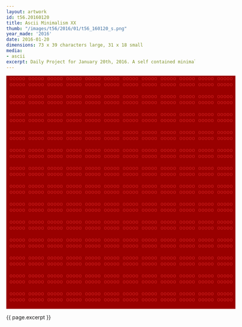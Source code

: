 ```yaml
---
layout: artwork
id: t56.20160120
title: Ascii Minimalism XX
thumb: "/images/t56/2016/01/t56_160120_s.png"
year_made: '2016'
date: 2016-01-20
dimensions: 73 x 39 characters large, 31 x 18 small
media:
- ascii
excerpt: Daily Project for January 20th, 2016. A self contained minimalist ascii artwork. Fonts and css styles are allowed and included on page. Adapts to mobile and laptop breakpoints.
---
```


<style>
  pre {
      background-color: #990000;
      color: #D11D1D;
      font-family: Courier,monospace;
      font-size: .875rem;
      line-height: 1rem;
      padding: 0;
      overflow: hidden;
  }
  pre .alt-1 {
    color: #333333;
    background-color: #777777;
  }

  @media screen and (max-width: 600px) {
    .ascii-large {
      display: none;
    }
    pre {
      width: 16.25rem;
    }
  }
  @media screen and (min-width: 600px){
    .ascii-small {
      display: none;
    }
    pre {
      width: 38.25rem;
    }
  }
</style>

<pre class="ascii-large">
 ooooo ooooo ooooo ooooo ooooo ooooo ooooo ooooo ooooo ooooo ooooo ooooo
 ooooo ooooo ooooo ooooo ooooo ooooo ooooo ooooo ooooo ooooo ooooo ooooo

 ooooo ooooo ooooo ooooo ooooo ooooo ooooo ooooo ooooo ooooo ooooo ooooo
 ooooo ooooo ooooo ooooo ooooo ooooo ooooo ooooo ooooo ooooo ooooo ooooo

 ooooo ooooo ooooo ooooo ooooo ooooo ooooo ooooo ooooo ooooo ooooo ooooo
 ooooo ooooo ooooo ooooo ooooo ooooo ooooo ooooo ooooo ooooo ooooo ooooo

 ooooo ooooo ooooo ooooo ooooo ooooo ooooo ooooo ooooo ooooo ooooo ooooo
 ooooo ooooo ooooo ooooo ooooo ooooo ooooo ooooo ooooo ooooo ooooo ooooo

 ooooo ooooo ooooo ooooo ooooo ooooo ooooo ooooo ooooo ooooo ooooo ooooo
 ooooo ooooo ooooo ooooo ooooo ooooo ooooo ooooo ooooo ooooo ooooo ooooo

 ooooo ooooo ooooo ooooo ooooo ooooo ooooo ooooo ooooo ooooo ooooo ooooo
 ooooo ooooo ooooo ooooo ooooo ooooo ooooo ooooo ooooo ooooo ooooo ooooo

 ooooo ooooo ooooo ooooo ooooo ooooo ooooo ooooo ooooo ooooo ooooo ooooo
 ooooo ooooo ooooo ooooo ooooo ooooo ooooo ooooo ooooo ooooo ooooo ooooo

 ooooo ooooo ooooo ooooo ooooo ooooo ooooo ooooo ooooo ooooo ooooo ooooo
 ooooo ooooo ooooo ooooo ooooo ooooo ooooo ooooo ooooo ooooo ooooo ooooo

 ooooo ooooo ooooo ooooo ooooo ooooo ooooo ooooo ooooo ooooo ooooo ooooo
 ooooo ooooo ooooo ooooo ooooo ooooo ooooo ooooo ooooo ooooo ooooo ooooo

 ooooo ooooo ooooo ooooo ooooo ooooo ooooo ooooo ooooo ooooo ooooo ooooo
 ooooo ooooo ooooo ooooo ooooo ooooo ooooo ooooo ooooo ooooo ooooo ooooo

 ooooo ooooo ooooo ooooo ooooo ooooo ooooo ooooo ooooo ooooo ooooo ooooo
 ooooo ooooo ooooo ooooo ooooo ooooo ooooo ooooo ooooo ooooo ooooo ooooo

 ooooo ooooo ooooo ooooo ooooo ooooo ooooo ooooo ooooo ooooo ooooo ooooo
 ooooo ooooo ooooo ooooo ooooo ooooo ooooo ooooo ooooo ooooo ooooo ooooo

 ooooo ooooo ooooo ooooo ooooo ooooo ooooo ooooo ooooo ooooo ooooo ooooo
 ooooo ooooo ooooo ooooo ooooo ooooo ooooo ooooo ooooo ooooo ooooo ooooo

</pre>

<pre class="ascii-small">
 ooooo ooooo ooooo ooooo ooooo
 ooooo ooooo ooooo ooooo ooooo
 ooooo ooooo ooooo ooooo ooooo
 ooooo ooooo ooooo ooooo ooooo
 ooooo ooooo ooooo ooooo ooooo
 ooooo ooooo ooooo ooooo ooooo
 ooooo ooooo ooooo ooooo ooooo
 ooooo ooooo ooooo ooooo ooooo
 ooooo ooooo ooooo ooooo ooooo
 ooooo ooooo ooooo ooooo ooooo
 ooooo ooooo ooooo ooooo ooooo
 ooooo ooooo ooooo ooooo ooooo
 ooooo ooooo ooooo ooooo ooooo
 ooooo ooooo ooooo ooooo ooooo
 ooooo ooooo ooooo ooooo ooooo
 ooooo ooooo ooooo ooooo ooooo
 ooooo ooooo ooooo ooooo ooooo
 ooooo ooooo ooooo ooooo ooooo
</pre>

{{ page.excerpt }}
